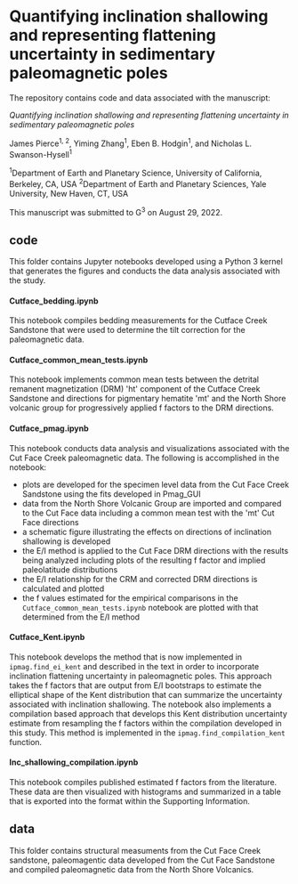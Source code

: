 # Quantifying inclination shallowing and representing flattening uncertainty in sedimentary paleomagnetic poles

The repository contains code and data associated with the manuscript:

*Quantifying inclination shallowing and representing flattening uncertainty in sedimentary paleomagnetic poles* 

James Pierce<sup>1, 2</sup>,  Yiming Zhang<sup>1</sup>, Eben B. Hodgin<sup>1</sup>, and Nicholas L. Swanson-Hysell<sup>1</sup>

<sup>1</sup>Department of Earth and Planetary Science, University of California, Berkeley, CA, USA
<sup>2</sup>Department of Earth and Planetary Sciences, Yale University, New Haven, CT, USA

This manuscript was submitted to G<sup>3</sup> on August 29, 2022.


## code

This folder contains Jupyter notebooks developed using a Python 3 kernel that generates the figures and conducts the data analysis associated with the study. 

#### Cutface_bedding.ipynb

This notebook compiles bedding measurements for the Cutface Creek Sandstone that were used to determine the tilt correction for the paleomagnetic data.

#### Cutface_common_mean_tests.ipynb

This notebook implements common mean tests between the detrital remanent magnetization (DRM) 'ht' component of the Cutface Creek Sandstone and directions for pigmentary hematite 'mt' and the North Shore volcanic group for progressively applied f factors to the DRM directions.

#### Cutface_pmag.ipynb

This notebook conducts data analysis and visualizations associated with the Cut Face Creek paleomagnetic data. The following is accomplished in the notebook:
- plots are developed for the specimen level data from the Cut Face Creek Sandstone using the fits developed in Pmag_GUI
- data from the North Shore Volcanic Group are imported and compared to the Cut Face data including a common mean test with the 'mt' Cut Face directions
- a schematic figure illustrating the effects on directions of inclination shallowing is developed
- the E/I method is applied to the Cut Face DRM directions with the results being analyzed including plots of the resulting f factor and implied paleolatitude distributions
- the E/I relationship for the CRM and corrected DRM directions is calculated and plotted
- the f values estimated for the empirical comparisons in the ```Cutface_common_mean_tests.ipynb``` notebook are plotted with that determined from the E/I method

#### Cutface_Kent.ipynb

This notebook develops the method that is now implemented in ```ipmag.find_ei_kent``` and described in the text in order to incorporate inclination flattening uncertainty in paleomagnetic poles. This approach takes the f factors that are output from E/I bootstraps to estimate the elliptical shape of the Kent distribution that can summarize the uncertainty associated with inclination shallowing. The notebook also implements a compilation based approach that develops this Kent distribution uncertainty estimate from resampling the f factors within the compilation developed in this study. This method is implemented in the ```ipmag.find_compilation_kent``` function.

#### Inc_shallowing_compilation.ipynb

This notebook compiles published estimated f factors from the literature. These data are then visualized with histograms and summarized in a table that is exported into the format within the Supporting Information.

## data

This folder contains structural measuments from the Cut Face Creek sandstone, paleomagentic data developed from the Cut Face Sandstone and compiled paleomagnetic data from the North Shore Volcanics. 



